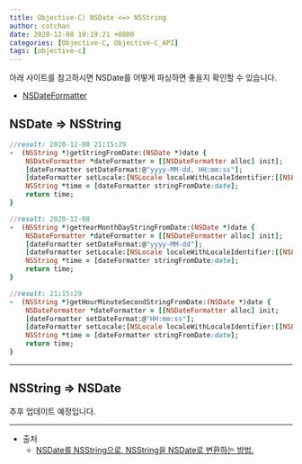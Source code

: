 ```yaml
---
title: Objective-C) NSDate <=> NSString 
author: cotchan 
date: 2020-12-08 10:19:21 +0800 
categories: [Objective-C, Objective-C_API]
tags: [objective-c] 
---
```


아래 사이트를 참고하시면 NSDate를 어떻게 파싱하면 좋을지 확인할 수 있습니다.         
+ [NSDateFormatter](https://nsdateformatter.com/)


## NSDate => NSString

```ruby
//result: 2020-12-08 21:15:29
-  (NSString *)getStringFromDate:(NSDate *)date {
    NSDateFormatter *dateFormatter = [[NSDateFormatter alloc] init];
    [dateFormatter setDateFormat:@"yyyy-MM-dd, HH:mm:ss"];
    [dateFormatter setLocale:[NSLocale localeWithLocaleIdentifier:[[NSLocale preferredLanguages] objectAtIndex:0]]];
    NSString *time = [dateFormatter stringFromDate:date];
    return time;
}
```

```ruby
//result: 2020-12-08
-  (NSString *)getYearMonthDayStringFromDate:(NSDate *)date {
    NSDateFormatter *dateFormatter = [[NSDateFormatter alloc] init];
    [dateFormatter setDateFormat:@"yyyy-MM-dd"];
    [dateFormatter setLocale:[NSLocale localeWithLocaleIdentifier:[[NSLocale preferredLanguages] objectAtIndex:0]]];
    NSString *time = [dateFormatter stringFromDate:date];
    return time;
}
```

```ruby
//result: 21:15:29
-  (NSString *)getHourMinuteSecondStringFromDate:(NSDate *)date {
    NSDateFormatter *dateFormatter = [[NSDateFormatter alloc] init;
    [dateFormatter setDateFormat:@"HH:mm:ss"];
    [dateFormatter setLocale:[NSLocale localeWithLocaleIdentifier:[[NSLocale preferredLanguages] objectAtIndex:0]]];
    NSString *time = [dateFormatter stringFromDate:date];
    return time;
}
```


---


## NSString => NSDate

추후 업데이트 예정입니다.    


---

+ 출처
	+ [NSDate를 NSString으로, NSString을 NSDate로 변환하는 방법.](https://entusapps.com/entry/NSDate%EB%A5%BC-NSString%EC%9C%BC%EB%A1%9C-NSString%EC%9D%84-NSDate%EB%A1%9C-%EB%B3%80%ED%99%98%ED%95%98%EB%8A%94-%EB%B0%A9%EB%B2%95)
	

